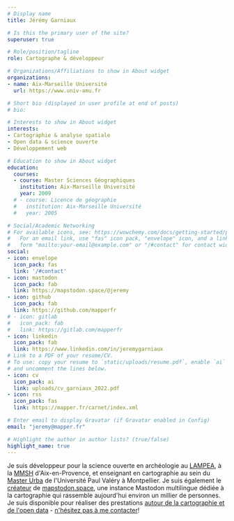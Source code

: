 ```yaml
---
# Display name
title: Jérémy Garniaux

# Is this the primary user of the site?
superuser: true

# Role/position/tagline
role: Cartographe & développeur

# Organizations/Affiliations to show in About widget
organizations:
- name: Aix-Marseille Université
  url: https://www.univ-amu.fr 

# Short bio (displayed in user profile at end of posts)
# bio: 

# Interests to show in About widget
interests:
- Cartographie & analyse spatiale
- Open data & science ouverte
- Développement web

# Education to show in About widget
education:
  courses:
  - course: Master Sciences Géographiques
    institution: Aix-Marseille Université
    year: 2009
  # - course: Licence de géographie
  #   institution: Aix-Marseille Université
  #   year: 2005

# Social/Academic Networking
# For available icons, see: https://wowchemy.com/docs/getting-started/page-builder/#icons
#   For an email link, use "fas" icon pack, "envelope" icon, and a link in the
#   form "mailto:your-email@example.com" or "/#contact" for contact widget.
social:
- icon: envelope
  icon_pack: fas
  link: '/#contact'
- icon: mastodon
  icon_pack: fab
  link: https://mapstodon.space/@jeremy 
- icon: github
  icon_pack: fab
  link: https://github.com/mapperfr
# - icon: gitlab
#   icon_pack: fab
#   link: https://gitlab.com/mapperfr
- icon: linkedin
  icon_pack: fab
  link: https://www.linkedin.com/in/jeremygarniaux
# Link to a PDF of your resume/CV.
# To use: copy your resume to `static/uploads/resume.pdf`, enable `ai` icons in `params.toml`, 
# and uncomment the lines below.
- icon: cv
  icon_pack: ai
  link: uploads/cv_garniaux_2022.pdf
- icon: rss
  icon_pack: fas
  link: https://mapper.fr/carnet/index.xml

# Enter email to display Gravatar (if Gravatar enabled in Config)
email: "jeremy@mapper.fr"

# Highlight the author in author lists? (true/false)
highlight_name: true
---
```


Je suis développeur pour la science ouverte en archéologie au [LAMPEA](https://lampea.cnrs.fr), à la [MMSH](https://mmsh.fr) d'Aix-en-Provence, et enseignant en cartographie au sein du [Master Urba](https://master-urbanisme.www.univ-montp3.fr/fr/%C3%A9quipe/equipe-et-fonctionnement-p%C3%A9dagogique) de l'Université Paul Valéry à Montpellier. Je suis également le [créateur](https://mapper.fr/carnet/introducing-mapstodon/) de [mapstodon.space](https://mapstodon.space), une instance Mastodon multilingue dédiée à la cartographie qui rassemble aujourd'hui environ un millier de personnes. Je suis disponible pour réaliser des prestations [autour de la cartographie et de l'open data](https://mapper.fr/carnet/ips-geolocalise/) - [n'hésitez pas à me contacter](https://mapper.fr/#contact)!